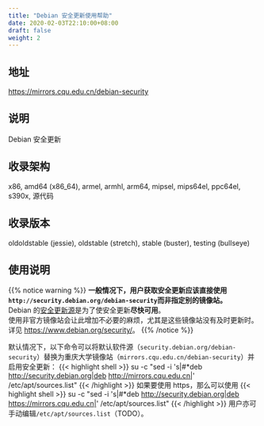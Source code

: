 ```yaml
---
title: "Debian 安全更新使用帮助"
date: 2020-02-03T22:10:00+08:00
draft: false
weight: 2
---
```

## 地址
<https://mirrors.cqu.edu.cn/debian-security>
## 说明
Debian 安全更新
## 收录架构
x86, amd64 (x86_64), armel, armhl, arm64, mipsel, mips64el, ppc64el, s390x, 源代码

## 收录版本
oldoldstable (jessie), oldstable (stretch), stable (buster), testing (bullseye) 

## 使用说明

{{% notice warning %}}
**一般情况下，用户获取安全更新应该直接使用`http://security.debian.org/debian-security`而非指定别的镜像站。**<br />
Debian 的[安全更新源](security.debian.org)是为了使安全更新**尽快可用**。<br />
使用非官方镜像站会让此增加不必要的麻烦，尤其是这些镜像站没有及时更新时。
详见 <https://www.debian.org/security/>。
{{% /notice %}}

默认情况下，以下命令可以将默认软件源（`security.debian.org/debian-security`）替换为重庆大学镜像站（`mirrors.cqu.edu.cn/debian-security`）并启用安全更新：
{{< highlight shell >}}
su -c "sed -i 's|#*deb http://security.debian.org|deb http://mirrors.cqu.edu.cn|' /etc/apt/sources.list"
{{< /highlight >}}
如果要使用 https，那么可以使用
{{< highlight shell >}}
su -c "sed -i 's|#*deb http://security.debian.org|deb https://mirrors.cqu.edu.cn|' /etc/apt/sources.list"
{{< /highlight >}}
用户亦可手动编辑`/etc/apt/sources.list`（TODO）。
